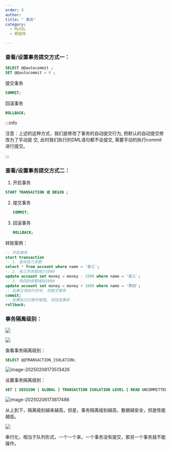 ```yaml
---
order: 9
author: 
title: " 事务"
category:
  - MySQL 
  - 数据库

---
```


###  查看/设置事务提交方式一：

```sql
SELECT @@autocommit ;
SET @@autocommit = 0 ;
```

提交事务

```sql
COMMIT;
```

回滚事务

```sql
ROLLBACK;
```

:::info

注意：上述的这种方式，我们是修改了事务的自动提交行为, 把默认的自动提交修改为了手动提 交, 此时我们执行的DML语句都不会提交, 需要手动的执行commit进行提交。

:::

###  查看/设置事务提交方式二：

1.  开启事务

   ```sql
   START TRANSACTION 或 BEGIN ;
   ```

2. 提交事务

   ```sql
   COMMIT;
   ```

3. 回滚事务

   ```sql
   ROLLBACK;
   ```

转账案例：

```sql
-- 开启事务
start transaction
-- 1. 查询张三余额
select * from account where name = '张三';
-- 2. 张三的余额减少1000
update account set money = money - 1000 where name = '张三';
-- 3. 李四的余额增加1000
update account set money = money + 1000 where name = '李四';
-- 如果正常执行完毕, 则提交事务
commit;
-- 如果执行过程中报错, 则回滚事务
rollback;
```

### 事务隔离级别：

![](https://qtp-1324720525.cos.ap-shanghai.myqcloud.com/blog/image-20250206173224178.png)

![](https://qtp-1324720525.cos.ap-shanghai.myqcloud.com/blog/4e98ea2e60923b969790898565b4d643.png)

查看事务隔离级别：

```sql
SELECT @@TRANSACTION_ISOLATION;
```

![image-20250206173513426](https://qtp-1324720525.cos.ap-shanghai.myqcloud.com/blog/image-20250206173513426.png)

设置事务隔离级别：

```sql
SET [ SESSION | GLOBAL ] TRANSACTION ISOLATION LEVEL { READ UNCOMMITTED | READ COMMITTED | REPEATABLE READ | SERIALIZABLE }
```

![image-20250206173617486](https://qtp-1324720525.cos.ap-shanghai.myqcloud.com/blog/image-20250206173617486.png)

从上到下，隔离级别越来越高，但是，事务隔离级别越高，数据越安全，但是性能越低。

![](https://qtp-1324720525.cos.ap-shanghai.myqcloud.com/blog/cce766a69dea725cd8f19b90db2d0430.png)

串行化，相当于队列形式，一个一个来，一个事务没有提交，那另一个事务就不能操作。



